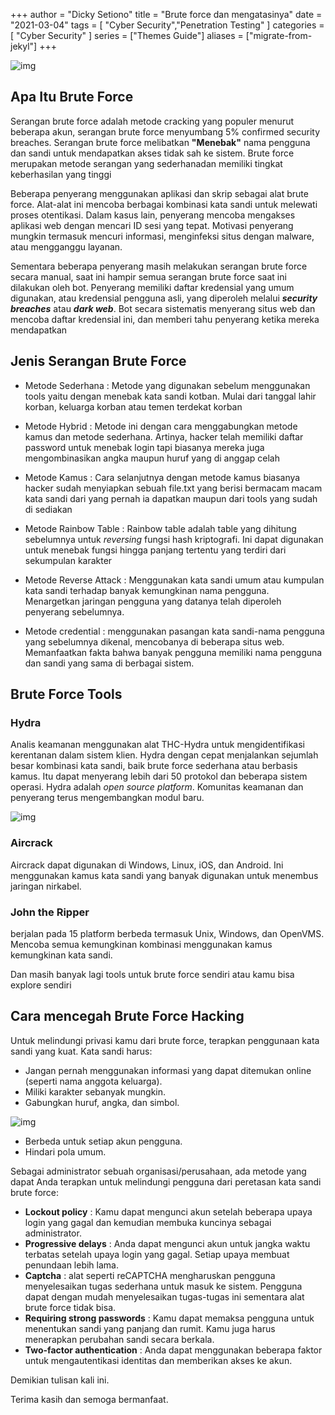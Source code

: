 +++
author = "Dicky Setiono"
title = "Brute force dan mengatasinya"
date = "2021-03-04"
tags = [ "Cyber Security","Penetration Testing" ]
categories = [ "Cyber Security" ]
series = ["Themes Guide"] 
aliases = ["migrate-from-jekyl"]
+++

![img](https://miro.medium.com/max/700/1*4khHUbpW4rp4f9u6Jo0xtg.jpeg)

## Apa Itu Brute Force 

Serangan brute force adalah metode cracking yang populer menurut beberapa akun, serangan brute force menyumbang 5% confirmed security breaches. Serangan brute force melibatkan __"Menebak"__ nama pengguna dan sandi untuk mendapatkan akses tidak sah ke sistem. Brute force merupakan metode serangan yang sederhanadan memiliki tingkat keberhasilan yang tinggi

Beberapa penyerang menggunakan aplikasi dan skrip sebagai alat brute force. Alat-alat ini mencoba berbagai kombinasi kata sandi untuk melewati proses otentikasi. Dalam kasus lain, penyerang mencoba mengakses aplikasi web dengan mencari ID sesi yang tepat. Motivasi penyerang mungkin termasuk mencuri informasi, menginfeksi situs dengan malware, atau mengganggu layanan.

Sementara beberapa penyerang masih melakukan serangan brute force secara manual, saat ini hampir semua serangan brute force saat ini dilakukan oleh bot. Penyerang memiliki daftar kredensial yang umum digunakan, atau kredensial pengguna asli, yang diperoleh melalui __*security breaches*__ atau __*dark web*__. Bot secara sistematis menyerang situs web dan mencoba daftar kredensial ini, dan memberi tahu penyerang ketika mereka mendapatkan

## Jenis Serangan Brute Force

* Metode Sederhana : Metode yang digunakan sebelum menggunakan tools yaitu dengan menebak kata sandi kotban. Mulai dari tanggal lahir korban, keluarga korban atau temen terdekat korban

* Metode Hybrid : Metode ini dengan cara menggabungkan metode kamus dan metode sederhana. Artinya, hacker telah memiliki daftar password untuk menebak login tapi biasanya mereka juga mengombinasikan angka maupun huruf yang di anggap celah

* Metode Kamus : Cara selanjutnya dengan metode kamus biasanya hacker sudah menyiapkan sebuah file.txt yang berisi bermacam macam kata sandi dari yang pernah ia dapatkan maupun dari tools yang sudah di sediakan

* Metode Rainbow Table : Rainbow table adalah table yang dihitung sebelumnya untuk *reversing* fungsi hash kriptografi. Ini dapat digunakan untuk menebak fungsi hingga panjang tertentu yang terdiri dari sekumpulan karakter

* Metode Reverse Attack : Menggunakan kata sandi umum atau kumpulan kata sandi terhadap banyak kemungkinan nama pengguna. Menargetkan jaringan pengguna yang datanya telah diperoleh penyerang sebelumnya.

* Metode credential : menggunakan pasangan kata sandi-nama pengguna yang sebelumnya dikenal, mencobanya di beberapa situs web. Memanfaatkan fakta bahwa banyak pengguna memiliki nama pengguna dan sandi yang sama di berbagai sistem.

## Brute Force Tools
### Hydra 
Analis keamanan menggunakan alat THC-Hydra untuk mengidentifikasi kerentanan dalam sistem klien. Hydra dengan cepat menjalankan sejumlah besar kombinasi kata sandi, baik brute force sederhana atau berbasis kamus. Itu dapat menyerang lebih dari 50 protokol dan beberapa sistem operasi. Hydra adalah *open source platform*. Komunitas keamanan dan penyerang terus mengembangkan modul baru.

![img](https://www.imperva.com/learn/wp-content/uploads/sites/13/2018/01/hydra-brute-force-attack-768x315.png.webp)

### Aircrack 
Aircrack dapat digunakan di Windows, Linux, iOS, dan Android. Ini menggunakan kamus kata sandi yang banyak digunakan untuk menembus jaringan nirkabel.

### John the Ripper
berjalan pada 15 platform berbeda termasuk Unix, Windows, dan OpenVMS. Mencoba semua kemungkinan kombinasi menggunakan kamus kemungkinan kata sandi.

Dan masih banyak lagi tools untuk brute force sendiri atau kamu bisa explore sendiri

## Cara mencegah Brute Force Hacking 

Untuk melindungi privasi kamu dari brute force, terapkan penggunaan kata sandi yang kuat. Kata sandi harus:

* Jangan pernah menggunakan informasi yang dapat ditemukan online (seperti nama anggota keluarga).
* Miliki karakter sebanyak mungkin.
* Gabungkan huruf, angka, dan simbol.

![img](https://miro.medium.com/max/415/1*wwh8cMYrtIuoAuPrZBBZFw.png)

* Berbeda untuk setiap akun pengguna.
* Hindari pola umum.

Sebagai administrator sebuah organisasi/perusahaan, ada metode yang dapat Anda terapkan untuk melindungi pengguna dari peretasan kata sandi brute force:

* __Lockout policy__ : Kamu dapat mengunci akun setelah beberapa upaya login yang gagal dan kemudian membuka kuncinya sebagai administrator.
* __Progressive delays__ : Anda dapat mengunci akun untuk jangka waktu terbatas setelah upaya login yang gagal. Setiap upaya membuat penundaan lebih lama.
* __Captcha__ : alat seperti reCAPTCHA mengharuskan pengguna menyelesaikan tugas sederhana untuk masuk ke sistem. Pengguna dapat dengan mudah menyelesaikan tugas-tugas ini sementara alat brute force tidak bisa.
* __Requiring strong passwords__ : Kamu dapat memaksa pengguna untuk menentukan sandi yang panjang dan rumit. Kamu juga harus menerapkan perubahan sandi secara berkala.
* __Two-factor authentication__ : Anda dapat menggunakan beberapa faktor untuk mengautentikasi identitas dan memberikan akses ke akun.

Demikian tulisan kali ini.

Terima kasih dan semoga bermanfaat.